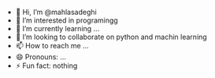 - 👋 Hi, I’m @mahlasadeghi
- 👀 I’m interested in programingg
- 🌱 I’m currently learning ...
- 💞️ I’m looking to collaborate on python and machin learning
- 📫 How to reach me ...
- 😄 Pronouns: ...
- ⚡ Fun fact: nothing

<!---
mahlasadeghi/mahlasadeghi is a ✨ special ✨ repository because its `README.md` (this file) appears on your GitHub profile.
You can click the Preview link to take a look at your changes.
--->
